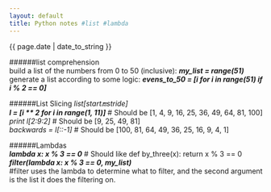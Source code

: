```yaml
---
layout: default
title: Python notes #list #lambda
---
```

{{ page.date | date_to_string }}

######list comprehension   
build a list of the numbers from 0 to 50 (inclusive): ***my_list = range(51)***   
generate a list according to some logic: ***evens\_to\_50 = [i for i in range(51) if i % 2 == 0]***

######List Slicing *list[start:end:stride]*   
***l = [i \*\* 2 for i in range(1, 11)]***  # Should be [1, 4, 9, 16, 25, 36, 49, 64, 81, 100]   
*print l[2:9:2]*   # Should be [9, 25, 49, 81]   
*backwards = l[::-1]*  # Should be [100, 81, 64, 49, 36, 25, 16, 9, 4, 1]   

######Lambdas   
***lambda x: x % 3 == 0***  # Should like def by_three(x): return x % 3 == 0   
***filter(lambda x: x % 3 == 0, my_list)***   
\#filter uses the lambda to determine what to filter, and the second argument is the list it does the filtering on.
